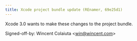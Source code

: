 ```yaml
---
title: Xcode project bundle update (REnamer, 69e25d1)
---
```


Xcode 3.0 wants to make these changes to the project bundle.

Signed-off-by: Wincent Colaiuta &lt;win@wincent.com&gt;
